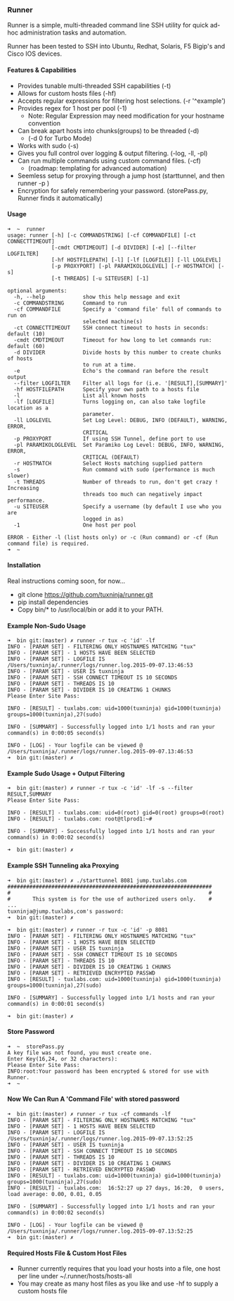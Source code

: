 ### Runner

Runner is a simple, multi-threaded command line SSH utility for quick ad-hoc administration tasks and automation.  

Runner has been tested to SSH into Ubuntu, Redhat, Solaris, F5 Bigip's and Cisco IOS devices. 

#### Features & Capabilities

* Provides tunable multi-threaded SSH capabilities (-t) 
* Allows for custom hosts files (-hf)
* Accepts regular expressions for filtering host selections. (-r '^example') 
* Provides regex for 1 host per pool (-1) 
    * Note: Regular Expression may need modification for your hostname convention
* Can break apart hosts into chunks(groups) to be threaded (-d)
    * (-d 0 for Turbo Mode)  
* Works with sudo (-s) 
* Gives you full control over logging & output filtering. (-log, -ll, -pl) 
* Can run multiple commands using custom command files. (-cf)  
    * (roadmap: templating for advanced automation) 
* Seemless setup for proxying through a jump host (starttunnel, and then runner -p <port>)
* Encryption for safely remembering your password. (storePass.py, Runner finds it automatically) 

#### Usage

    ➜  ~  runner
    usage: runner [-h] [-c COMMANDSTRING] [-cf COMMANDFILE] [-ct CONNECTTIMEOUT]
                  [-cmdt CMDTIMEOUT] [-d DIVIDER] [-e] [--filter LOGFILTER]
                  [-hf HOSTFILEPATH] [-l] [-lf [LOGFILE]] [-ll LOGLEVEL]
                  [-p PROXYPORT] [-pl PARAMIKOLOGLEVEL] [-r HOSTMATCH] [-s]
                  [-t THREADS] [-u SITEUSER] [-1]
    
    optional arguments:
      -h, --help            show this help message and exit
      -c COMMANDSTRING      Command to run
      -cf COMMANDFILE       Specify a 'command file' full of commands to run on
                            selected machine(s)
      -ct CONNECTTIMEOUT    SSH connect timeout to hosts in seconds: default (10)
      -cmdt CMDTIMEOUT      Timeout for how long to let commands run: default (60)
      -d DIVIDER            Divide hosts by this number to create chunks of hosts
                            to run at a time.
      -e                    Echo's the command ran before the result output
      --filter LOGFILTER    Filter all logs for (i.e. '[RESULT],[SUMMARY]'
      -hf HOSTFILEPATH      Specify your own path to a hosts file
      -l                    List all known hosts
      -lf [LOGFILE]         Turns logging on, can also take logfile location as a
                            parameter.
      -ll LOGLEVEL          Set Log Level: DEBUG, INFO (DEFAULT), WARNING, ERROR,
                            CRITICAL
      -p PROXYPORT          If using SSH Tunnel, define port to use
      -pl PARAMIKOLOGLEVEL  Set Paramiko Log Level: DEBUG, INFO, WARNING, ERROR,
                            CRITICAL (DEFAULT)
      -r HOSTMATCH          Select Hosts matching supplied pattern
      -s                    Run command with sudo (performance is much slower)
      -t THREADS            Number of threads to run, don't get crazy ! Increasing
                            threads too much can negatively impact performance.
      -u SITEUSER           Specify a username (by default I use who you are
                            logged in as)
      -1                    One host per pool
    
    ERROR - Either -l (list hosts only) or -c (Run command) or -cf (Run command file) is required.
    ➜  ~  
    
#### Installation

Real instructions coming soon, for now... 

* git clone https://github.com/tuxninja/runner.git
* pip install dependencies
* Copy bin/* to /usr/local/bin or add it to your PATH.

#### Example Non-Sudo Usage

    ➜  bin git:(master) ✗ runner -r tux -c 'id' -lf
    INFO - [PARAM SET] - FILTERING ONLY HOSTNAMES MATCHING "tux"
    INFO - [PARAM SET] - 1 HOSTS HAVE BEEN SELECTED
    INFO - [PARAM SET] - LOGFILE IS /Users/tuxninja/.runner/logs/runner.log.2015-09-07.13:46:53
    INFO - [PARAM SET] - USER IS tuxninja
    INFO - [PARAM SET] - SSH CONNECT TIMEOUT IS 10 SECONDS
    INFO - [PARAM SET] - THREADS IS 10
    INFO - [PARAM SET] - DIVIDER IS 10 CREATING 1 CHUNKS
    Please Enter Site Pass: 
    
    INFO - [RESULT] - tuxlabs.com: uid=1000(tuxninja) gid=1000(tuxninja) groups=1000(tuxninja),27(sudo)
    
    INFO - [SUMMARY] - Successfully logged into 1/1 hosts and ran your command(s) in 0:00:05 second(s)
    
    INFO - [LOG] - Your logfile can be viewed @ /Users/tuxninja/.runner/logs/runner.log.2015-09-07.13:46:53
    ➜  bin git:(master) ✗ 
    
#### Example Sudo Usage + Output Filtering
    
    ➜  bin git:(master) ✗ runner -r tux -c 'id' -lf -s --filter RESULT,SUMMARY
    Please Enter Site Pass: 
    
    INFO - [RESULT] - tuxlabs.com: uid=0(root) gid=0(root) groups=0(root)
    INFO - [RESULT] - tuxlabs.com: root@tlprod1:~#
    
    INFO - [SUMMARY] - Successfully logged into 1/1 hosts and ran your command(s) in 0:00:02 second(s)
    
    ➜  bin git:(master) ✗ 

#### Example SSH Tunneling aka Proxying
    ➜  bin git:(master) ✗ ./starttunnel 8081 jump.tuxlabs.com
    #################################################################
    #                                                               #
    #       This system is for the use of authorized users only.    #
    ...
    tuxninja@jump.tuxlabs,com's password: 
    ➜  bin git:(master) ✗ 
    
    ➜  bin git:(master) ✗ runner -r tux -c 'id' -p 8081
    INFO - [PARAM SET] - FILTERING ONLY HOSTNAMES MATCHING "tux"
    INFO - [PARAM SET] - 1 HOSTS HAVE BEEN SELECTED
    INFO - [PARAM SET] - USER IS tuxninja
    INFO - [PARAM SET] - SSH CONNECT TIMEOUT IS 10 SECONDS
    INFO - [PARAM SET] - THREADS IS 10
    INFO - [PARAM SET] - DIVIDER IS 10 CREATING 1 CHUNKS
    INFO - [PARAM SET] - RETRIEVED ENCRYPTED PASSWD
    INFO - [RESULT] - tuxlabs.com: uid=1000(tuxninja) gid=1000(tuxninja) groups=1000(tuxninja),27(sudo)
    
    INFO - [SUMMARY] - Successfully logged into 1/1 hosts and ran your command(s) in 0:00:01 second(s)
    
    ➜  bin git:(master) ✗ 

#### Store Password 

    ➜  ~  storePass.py                                                                   
    A key file was not found, you must create one.
    Enter Key(16,24, or 32 characters): 
    Please Enter Site Pass: 
    INFO:root:Your password has been encrypted & stored for use with Runner.
    ➜  ~  

#### Now We Can Run A 'Command File' with stored password 

    ➜  bin git:(master) ✗ runner -r tux -cf commands -lf
    INFO - [PARAM SET] - FILTERING ONLY HOSTNAMES MATCHING "tux"
    INFO - [PARAM SET] - 1 HOSTS HAVE BEEN SELECTED
    INFO - [PARAM SET] - LOGFILE IS /Users/tuxninja/.runner/logs/runner.log.2015-09-07.13:52:25
    INFO - [PARAM SET] - USER IS tuxninja
    INFO - [PARAM SET] - SSH CONNECT TIMEOUT IS 10 SECONDS
    INFO - [PARAM SET] - THREADS IS 10
    INFO - [PARAM SET] - DIVIDER IS 10 CREATING 1 CHUNKS
    INFO - [PARAM SET] - RETRIEVED ENCRYPTED PASSWD
    INFO - [RESULT] - tuxlabs.com: uid=1000(tuxninja) gid=1000(tuxninja) groups=1000(tuxninja),27(sudo)
    INFO - [RESULT] - tuxlabs.com:  16:52:27 up 27 days, 16:20,  0 users,  load average: 0.00, 0.01, 0.05
    
    INFO - [SUMMARY] - Successfully logged into 1/1 hosts and ran your command(s) in 0:00:02 second(s)
    
    INFO - [LOG] - Your logfile can be viewed @ /Users/tuxninja/.runner/logs/runner.log.2015-09-07.13:52:25
    ➜  bin git:(master) ✗ 



#### Required Hosts File & Custom Host Files

- Runner currently requires that you load your hosts into a file, one host per line under ~/.runner/hosts/hosts-all 
- You may create as many host files as you like and use -hf to supply a custom hosts file

